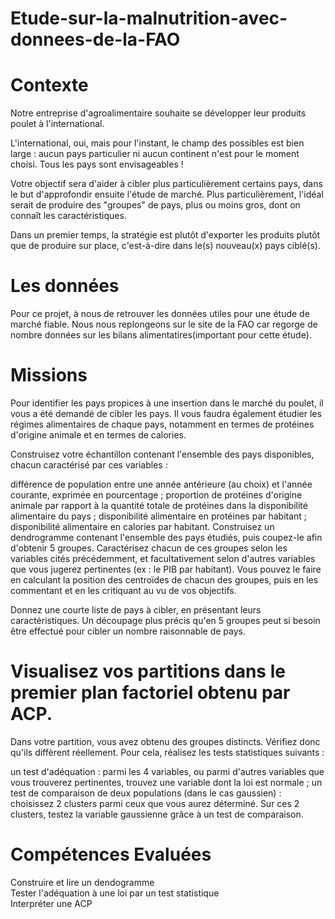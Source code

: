 # Etude-sur-la-malnutrition-avec-donnees-de-la-FAO

# Contexte

Notre entreprise d'agroalimentaire souhaite se développer leur produits poulet à l'international.

L'international, oui, mais pour l'instant, le champ des possibles est bien large : aucun pays particulier ni aucun continent n'est pour le moment choisi. Tous les pays sont envisageables !

Votre objectif sera d'aider à cibler plus particulièrement certains pays, dans le but d'approfondir ensuite l'étude de marché. Plus particulièrement, l'idéal serait de produire des "groupes" de pays, plus ou moins gros, dont on connaît les caractéristiques.

Dans un premier temps, la stratégie est plutôt d'exporter les produits plutôt que de produire sur place, c'est-à-dire dans le(s) nouveau(x) pays ciblé(s).

# Les données

Pour ce projet, à nous de retrouver les données utiles pour une étude de marché fiable. Nous nous replongeons sur le site de la FAO car regorge de nombre données sur les bilans alimentatires(important pour cette étude).

# Missions

Pour identifier les pays propices à une insertion dans le marché du poulet, il vous a été demandé de cibler les pays. Il vous faudra également étudier les régimes alimentaires de chaque pays, notamment en termes de protéines d'origine animale et en termes de calories.

Construisez votre échantillon contenant l'ensemble des pays disponibles, chacun caractérisé par ces variables :

différence de population entre une année antérieure (au choix) et l'année courante, exprimée en pourcentage ;
proportion de protéines d'origine animale par rapport à la quantité totale de protéines dans la disponibilité alimentaire du pays ;
disponibilité alimentaire en protéines par habitant ;
disponibilité alimentaire en calories par habitant. Construisez un dendrogramme contenant l'ensemble des pays étudiés, puis coupez-le afin d'obtenir 5 groupes.
Caractérisez chacun de ces groupes selon les variables cités précédemment, et facultativement selon d'autres variables que vous jugerez pertinentes (ex : le PIB par habitant). Vous pouvez le faire en calculant la position des centroïdes de chacun des groupes, puis en les commentant et en les critiquant au vu de vos objectifs.

Donnez une courte liste de pays à cibler, en présentant leurs caractéristiques. Un découpage plus précis qu'en 5 groupes peut si besoin être effectué pour cibler un nombre raisonnable de pays.

# Visualisez vos partitions dans le premier plan factoriel obtenu par ACP.

Dans votre partition, vous avez obtenu des groupes distincts. Vérifiez donc qu'ils diffèrent réellement. Pour cela, réalisez les tests statistiques suivants :  

un test d'adéquation : parmi les 4 variables, ou parmi d'autres variables que vous trouverez pertinentes, trouvez une variable dont la loi est normale ;
un test de comparaison de deux populations (dans le cas gaussien) : choisissez 2 clusters parmi ceux que vous aurez déterminé. Sur ces 2 clusters, testez la variable gaussienne grâce à un test de comparaison.

# Compétences Evaluées

Construire et lire un dendogramme  
Tester l'adéquation à une loi par un test statistique  
Interpréter une ACP  
